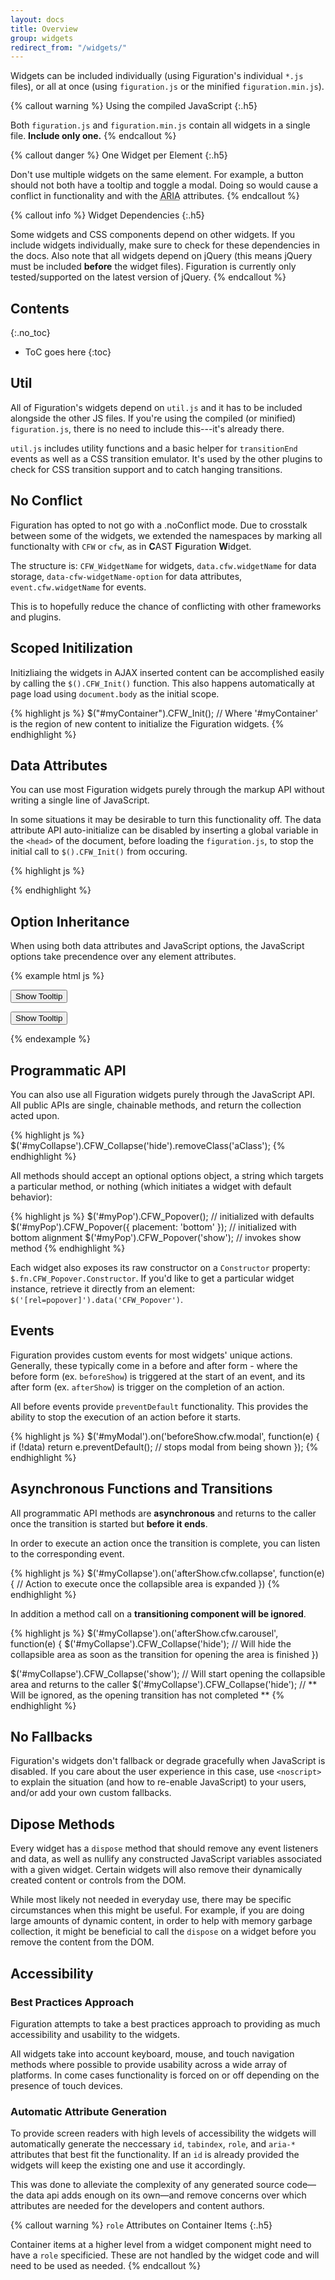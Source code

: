 ```yaml
---
layout: docs
title: Overview
group: widgets
redirect_from: "/widgets/"
---
```


Widgets can be included individually (using Figuration's individual `*.js` files), or all at once (using `figuration.js` or the minified `figuration.min.js`).

{% callout warning %}
Using the compiled JavaScript
{:.h5}

Both `figuration.js` and `figuration.min.js` contain all widgets in a single file. **Include only one.**
{% endcallout %}

{% callout danger %}
One Widget per Element
{:.h5}

Don't use multiple widgets on the same element. For example, a button should not both have a tooltip and toggle a modal. Doing so would cause a conflict in functionality and with the <abbr title="Accessible Rich Internet Applications">ARIA</abbr> attributes.
{% endcallout %}

{% callout info %}
Widget Dependencies
{:.h5}

Some widgets and CSS components depend on other widgets. If you include widgets individually, make sure to check for these dependencies in the docs. Also note that all widgets depend on jQuery (this means jQuery must be included **before** the widget files). Figuration is currently only tested/supported on the latest version of jQuery.
{% endcallout %}

## Contents
{:.no_toc}

* ToC goes here
{:toc}

## Util

All of Figuration's widgets depend on `util.js` and it has to be included alongside the other JS files. If you're using the compiled (or minified) `figuration.js`, there is no need to include this---it's already there.

`util.js` includes utility functions and a basic helper for `transitionEnd` events as well as a CSS transition emulator. It's used by the other plugins to check for CSS transition support and to catch hanging transitions.

## No Conflict
Figuration has opted to not go with a .noConflict mode.  Due to crosstalk between some of the widgets, we extended the namespaces by marking all functionalty with `CFW` or `cfw`, as in **C**AST **F**iguration **W**idget.

The structure is: `CFW_WidgetName` for widgets, `data.cfw.widgetName` for data storage, `data-cfw-widgetName-option` for data attributes, `event.cfw.widgetName` for events.

This is to hopefully reduce the chance of conflicting with other frameworks and plugins.

## Scoped Initilization

Initizliaing the widgets in AJAX inserted content can be accomplished easily by calling the `$().CFW_Init()` function.  This also happens automatically at page load using `document.body` as the initial scope.

{% highlight js %}
$("#myContainer").CFW_Init();
// Where '#myContainer' is the region of new content to initialize the Figuration widgets.
{% endhighlight %}

## Data Attributes

You can use most Figuration widgets purely through the markup API without writing a single line of JavaScript.

In some situations it may be desirable to turn this functionality off. The data attribute API auto-initialize can be disabled by inserting a global variable in the `<head>` of the document, before loading the `figuration.js`, to stop the initial call to `$().CFW_Init()` from occuring.

{% highlight js %}
<script>var CFW_API = false;</script>
{% endhighlight %}

## Option Inheritance

When using both data attributes and JavaScript options, the JavaScript options take precendence over any element attributes.

{% example html js %}
<!-- Override the HTML attribute -->
<button type="button" id="optionOrder0" class="btn" title="ignored title">Show Tooltip</button>
<script>
$('#optionOrder0').CFW_Tooltip({
    title: 'tooltip title',
    container: 'body'
});
</script>

<!-- Override the data attribute -->
<button type="button" id="optionOrder1" class="btn" data-cfw-tootltip-title="ignored title">Show Tooltip</button>
<script>
$('#optionOrder1').CFW_Tooltip({
    title: 'tooltip title',
    container: 'body'
});
</script>
{% endexample %}

## Programmatic API

You can also use all Figuration widgets purely through the JavaScript API. All public APIs are single, chainable methods, and return the collection acted upon.

{% highlight js %}
$('#myCollapse').CFW_Collapse('hide').removeClass('aClass');
{% endhighlight %}

All methods should accept an optional options object, a string which targets a particular method, or nothing (which initiates a widget with default behavior):

{% highlight js %}
$('#myPop').CFW_Popover();                          // initialized with defaults
$('#myPop').CFW_Popover({ placement: 'bottom' });   // initialized with bottom alignment
$('#myPop').CFW_Popover('show');                    // invokes show method
{% endhighlight %}

Each widget also exposes its raw constructor on a `Constructor` property: `$.fn.CFW_Popover.Constructor`. If you'd like to get a particular widget instance, retrieve it directly from an element: `$('[rel=popover]').data('CFW_Popover')`.

## Events

Figuration provides custom events for most widgets' unique actions. Generally, these typically come in a before and after form - where the before form (ex. `beforeShow`) is triggered at the start of an event, and its after form (ex. `afterShow`) is trigger on the completion of an action.

All before events provide `preventDefault` functionality. This provides the ability to stop the execution of an action before it starts.

{% highlight js %}
$('#myModal').on('beforeShow.cfw.modal', function(e) {
    if (!data) return e.preventDefault(); // stops modal from being shown
});
{% endhighlight %}

## Asynchronous Functions and Transitions

All programmatic API methods are **asynchronous** and returns to the caller once the transition is started but **before it ends**.

In order to execute an action once the transition is complete, you can listen to the corresponding event.

{% highlight js %}
$('#myCollapse').on('afterShow.cfw.collapse', function(e) {
  // Action to execute once the collapsible area is expanded
})
{% endhighlight %}

In addition a method call on a **transitioning component will be ignored**.

{% highlight js %}
$('#myCollapse').on('afterShow.cfw.carousel', function(e) {
  $('#myCollapse').CFW_Collapse('hide'); // Will hide the collapsible area as soon as the transition for opening the area is finished
})

$('#myCollapse').CFW_Collapse('show'); // Will start opening the collapsible area and returns to the caller
$('#myCollapse').CFW_Collapse('hide'); // ** Will be ignored, as the opening transition has not completed **
{% endhighlight %}

## No Fallbacks

Figuration's widgets don't fallback or degrade gracefully when JavaScript is disabled. If you care about the user experience in this case, use `<noscript>` to explain the situation (and how to re-enable JavaScript) to your users, and/or add your own custom fallbacks.

## Dipose Methods

Every widget has a `dispose` method that should remove any event listeners and data, as well as nullify any constructed JavaScript variables associated with a given widget.  Certain widgets will also remove their dynamically created content or controls from the DOM.

While most likely not needed in everyday use, there may be specific circumstances when this might be useful.  For example, if you are doing large amounts of dynamic content, in order to help with memory garbage collection, it might be beneficial to call the `dispose` on a widget before you remove the content from the DOM.

## Accessibility

### Best Practices Approach

Figuration attempts to take a best practices approach to providing as much accessibility and usability to the widgets.

All widgets take into account keyboard, mouse, and touch navigation methods where possible to provide usability across a wide array of platforms.  In come cases functionality is forced on or off depending on the presence of touch devices.

### Automatic Attribute Generation

To provide screen readers with high levels of accessibility the widgets will automatically generate the neccessary `id`, `tabindex`, `role`, and `aria-*` attributes that best fit the functionality.  If an `id` is already provided the widgets will keep the existing one and use it accordingly.

This was done to alleviate the complexity of any generated source code&mdash;the data api adds enough on its own&mdash;and remove concerns over which attributes are needed for the developers and content authors.

{% callout warning %}
`role` Attributes on Container Items
{:.h5}

Container items at a higher level from a widget component might need to have a `role` specificied.  These are not handled by the widget code and will need to be used as needed.
{% endcallout %}
